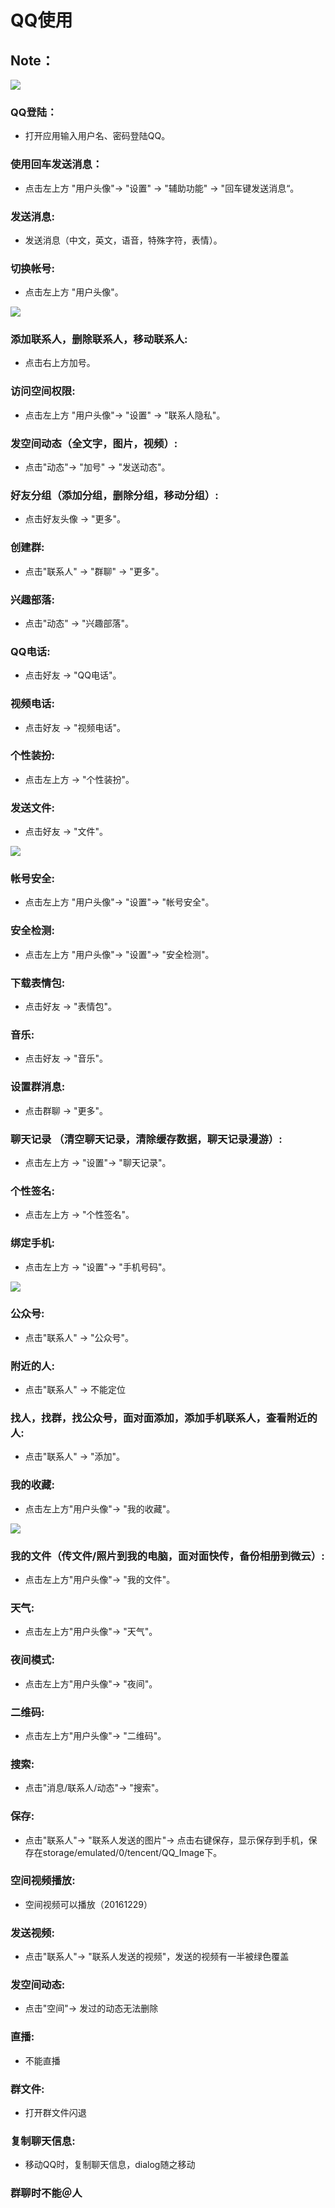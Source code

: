 # QQ使用
## Note： 

![](https://github.com/openthos/community-analysis/blob/master/pic/using-instractions-pic/qq.png)

### QQ登陆：  
- 打开应用输入用户名、密码登陆QQ。

### 使用回车发送消息：  
- 点击左上方 "用户头像"-> "设置" -> "辅助功能" -> "回车键发送消息“。

### 发送消息:
- 发送消息（中文，英文，语音，特殊字符，表情）。

### 切换帐号:
- 点击左上方 "用户头像"。

![](https://github.com/openthos/community-analysis/blob/master/pic/using-instractions-pic/qq_contact.jpg) 

### 添加联系人，删除联系人，移动联系人:
- 点击右上方加号。

### 访问空间权限:
- 点击左上方 "用户头像"-> "设置" -> "联系人隐私"。

### 发空间动态（全文字，图片，视频）:
- 点击"动态"-> "加号" -> "发送动态"。

### 好友分组（添加分组，删除分组，移动分组）:
- 点击好友头像 -> "更多"。

### 创建群:
- 点击"联系人" -> "群聊" -> "更多"。

### 兴趣部落:
- 点击"动态" -> "兴趣部落"。

### QQ电话:
- 点击好友 -> "QQ电话"。

### 视频电话:
- 点击好友 -> "视频电话"。

### 个性装扮: 
- 点击左上方 -> "个性装扮"。

### 发送文件:
- 点击好友 -> "文件"。

![](https://github.com/openthos/community-analysis/blob/master/pic/using-instractions-pic/qq_slidemenu.jpg)

### 帐号安全:
- 点击左上方 "用户头像"-> "设置"-> "帐号安全"。

### 安全检测: 
- 点击左上方 "用户头像"-> "设置"-> "安全检测"。

### 下载表情包:
- 点击好友 -> "表情包"。

### 音乐:
- 点击好友 -> "音乐"。

### 设置群消息:
- 点击群聊 -> "更多"。

### 聊天记录 （清空聊天记录，清除缓存数据，聊天记录漫游）:
- 点击左上方 -> "设置"-> "聊天记录"。

### 个性签名:
- 点击左上方 -> "个性签名"。

### 绑定手机:
- 点击左上方 -> "设置"-> "手机号码"。

![](https://github.com/openthos/community-analysis/blob/master/pic/using-instractions-pic/qq_public.jpg) 

### 公众号: 
- 点击"联系人" -> "公众号"。

### 附近的人:
- 点击"联系人" -> 不能定位
### 找人，找群，找公众号，面对面添加，添加手机联系人，查看附近的人:
- 点击"联系人" -> "添加"。

### 我的收藏:
- 点击左上方"用户头像"-> "我的收藏"。

![](https://github.com/openthos/community-analysis/blob/master/pic/using-instractions-pic/qq_status.jpg) 

### 我的文件（传文件/照片到我的电脑，面对面快传，备份相册到微云）:
- 点击左上方"用户头像"-> "我的文件"。

### 天气:
- 点击左上方"用户头像"-> "天气"。

### 夜间模式:
- 点击左上方"用户头像"-> "夜间"。

### 二维码:
- 点击左上方"用户头像"-> "二维码"。

### 搜索:
- 点击"消息/联系人/动态"-> "搜索"。

### 保存:
- 点击"联系人"-> "联系人发送的图片"-> 点击右键保存，显示保存到手机，保存在storage/emulated/0/tencent/QQ_Image下。

### 空间视频播放:
- 空间视频可以播放（20161229）

### 发送视频:
- 点击"联系人"-> "联系人发送的视频"，发送的视频有一半被绿色覆盖 

### 发空间动态:
- 点击"空间"-> 发过的动态无法删除

### 直播:
- 不能直播

### 群文件:
- 打开群文件闪退

### 复制聊天信息:
- 移动QQ时，复制聊天信息，dialog随之移动

### 群聊时不能＠人

